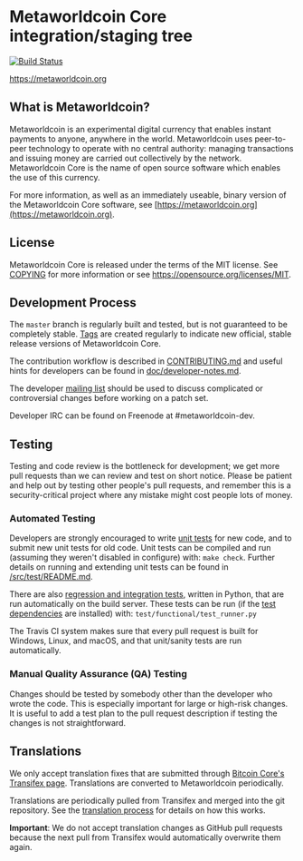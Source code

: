Metaworldcoin Core integration/staging tree
=====================================

[![Build Status](https://travis-ci.org/metaworldcoin-project/metaworldcoin.svg?branch=master)](https://travis-ci.org/metaworldcoin-project/metaworldcoin)

https://metaworldcoin.org

What is Metaworldcoin?
----------------

Metaworldcoin is an experimental digital currency that enables instant payments to
anyone, anywhere in the world. Metaworldcoin uses peer-to-peer technology to operate
with no central authority: managing transactions and issuing money are carried
out collectively by the network. Metaworldcoin Core is the name of open source
software which enables the use of this currency.

For more information, as well as an immediately useable, binary version of
the Metaworldcoin Core software, see [https://metaworldcoin.org](https://metaworldcoin.org).

License
-------

Metaworldcoin Core is released under the terms of the MIT license. See [COPYING](COPYING) for more
information or see https://opensource.org/licenses/MIT.

Development Process
-------------------

The `master` branch is regularly built and tested, but is not guaranteed to be
completely stable. [Tags](https://github.com/metaworldcoin-project/metaworldcoin/tags) are created
regularly to indicate new official, stable release versions of Metaworldcoin Core.

The contribution workflow is described in [CONTRIBUTING.md](CONTRIBUTING.md)
and useful hints for developers can be found in [doc/developer-notes.md](doc/developer-notes.md).

The developer [mailing list](https://groups.google.com/forum/#!forum/metaworldcoin-dev)
should be used to discuss complicated or controversial changes before working
on a patch set.

Developer IRC can be found on Freenode at #metaworldcoin-dev.

Testing
-------

Testing and code review is the bottleneck for development; we get more pull
requests than we can review and test on short notice. Please be patient and help out by testing
other people's pull requests, and remember this is a security-critical project where any mistake might cost people
lots of money.

### Automated Testing

Developers are strongly encouraged to write [unit tests](src/test/README.md) for new code, and to
submit new unit tests for old code. Unit tests can be compiled and run
(assuming they weren't disabled in configure) with: `make check`. Further details on running
and extending unit tests can be found in [/src/test/README.md](/src/test/README.md).

There are also [regression and integration tests](/test), written
in Python, that are run automatically on the build server.
These tests can be run (if the [test dependencies](/test) are installed) with: `test/functional/test_runner.py`

The Travis CI system makes sure that every pull request is built for Windows, Linux, and macOS, and that unit/sanity tests are run automatically.

### Manual Quality Assurance (QA) Testing

Changes should be tested by somebody other than the developer who wrote the
code. This is especially important for large or high-risk changes. It is useful
to add a test plan to the pull request description if testing the changes is
not straightforward.

Translations
------------

We only accept translation fixes that are submitted through [Bitcoin Core's Transifex page](https://www.transifex.com/projects/p/bitcoin/).
Translations are converted to Metaworldcoin periodically.

Translations are periodically pulled from Transifex and merged into the git repository. See the
[translation process](doc/translation_process.md) for details on how this works.

**Important**: We do not accept translation changes as GitHub pull requests because the next
pull from Transifex would automatically overwrite them again.
